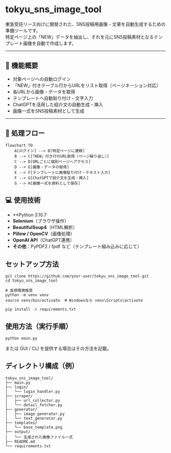 # tokyu_sns_image_tool

東急受託リース向けに開発された、SNS投稿用画像・文章を自動生成するための準備ツールです。  
特定ページ上の「NEW」データを抽出し、それを元にSNS投稿素材となるテンプレート画像を自動で作成します。

---

## 🔧 機能概要

- 対象ページへの自動ログイン
- 「NEW」付きテーブル行からURLをリスト取得（ページネーション対応）
- 各URLから画像・データを取得
- テンプレートへ自動貼り付け・文字入力
- ChatGPTを活用した紹介文の自動生成・挿入
- 画像一式をSNS投稿素材として生成

---

## 📌 処理フロー

```mermaid
flowchart TD
    A[ログイン] --> B[特定ページに遷移]
    B --> C[「NEW」付き行のURL取得（ページ繰り返し）]
    C --> D[URLごとに個別ページへアクセス]
    D --> E[画像・データの取得]
    E --> F[テンプレートに画像貼り付け・テキスト入力]
    F --> G[ChatGPTで紹介文を生成・挿入]
    G --> H[画像一式を資料として保存]
```

## 💻 使用技術

- **Python 3.10.7
- **Selenium**（ブラウザ操作）
- **BeautifulSoup4**（HTML解析）
- **Pillow / OpenCV**（画像処理）
- **OpenAI API**（ChatGPT連携）
- **その他**：PyPDF2 / fpdf など（テンプレート組み込みに応じて）

## セットアップ方法
```
git clone https://github.com/your-user/tokyu_sns_image_tool.git
cd tokyu_sns_image_tool

# 仮想環境推奨
python -m venv venv
source venv/bin/activate  # Windowsなら venv\Scripts\activate

pip install -r requirements.txt

```

## 使用方法（実行手順）
```
python main.py
```
または GUI / CLI を提供する場合はその方法を記載。


## ディレクトリ構成（例）
```
tokyu_sns_image_tool/
├── main.py
├── login/
│   └── login_handler.py
├── scraper/
│   ├── url_collector.py
│   └── detail_fetcher.py
├── generator/
│   ├── image_generator.py
│   └── text_generator.py
├── templates/
│   └── base_template.png
├── output/
│   └── 生成された画像ファイル一式
├── README.md
└── requirements.txt
```







